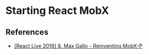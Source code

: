 # Starting React MobX

## References

- [[React Live 2019] 8. Max Gallo - Reinventing MobX-P](https://www.youtube.com/watch?v=P_WqKZxpX8g)
